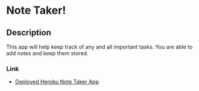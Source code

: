 # Note Taker!

## Description
This app will help keep track of any and all important tasks. You are able to add notes and keep them stored.

### Link
- [ Deployed Heroku Note Taker App ](https://ismo-note-taker.herokuapp.com/notes)